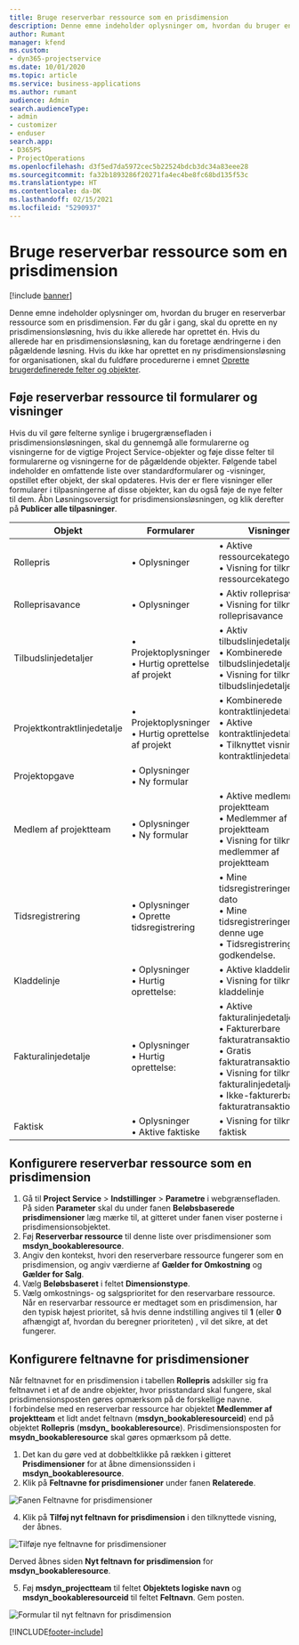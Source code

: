 ```yaml
---
title: Bruge reserverbar ressource som en prisdimension
description: Denne emne indeholder oplysninger om, hvordan du bruger en reserverbar ressource som en prisdimension.
author: Rumant
manager: kfend
ms.custom:
- dyn365-projectservice
ms.date: 10/01/2020
ms.topic: article
ms.service: business-applications
ms.author: rumant
audience: Admin
search.audienceType:
- admin
- customizer
- enduser
search.app:
- D365PS
- ProjectOperations
ms.openlocfilehash: d3f5ed7da5972cec5b22524bdcb3dc34a83eee28
ms.sourcegitcommit: fa32b1893286f20271fa4ec4be8fc68bd135f53c
ms.translationtype: HT
ms.contentlocale: da-DK
ms.lasthandoff: 02/15/2021
ms.locfileid: "5290937"
---
```

# <a name="use-bookable-resource-as-a-pricing-dimension"></a>Bruge reserverbar ressource som en prisdimension

[!include [banner](../includes/psa-now-project-operations.md)]

Denne emne indeholder oplysninger om, hvordan du bruger en reserverbar ressource som en prisdimension. Før du går i gang, skal du oprette en ny prisdimensionsløsning, hvis du ikke allerede har oprettet én. Hvis du allerede har en prisdimensionsløsning, kan du foretage ændringerne i den pågældende løsning. Hvis du ikke har oprettet en ny prisdimensionsløsning for organisationen, skal du fuldføre procedurerne i emnet [Oprette brugerdefinerede felter og objekter](create-custom-fields-entities.md).

## <a name="add-bookable-resource-to-forms-and-views"></a>Føje reserverbar ressource til formularer og visninger
Hvis du vil gøre felterne synlige i brugergrænsefladen i prisdimensionsløsningen, skal du gennemgå alle formularerne og visningerne for de vigtige Project Service-objekter og føje disse felter til formularerne og visningerne for de pågældende objekter.
Følgende tabel indeholder en omfattende liste over standardformularer og -visninger, opstillet efter objekt, der skal opdateres. Hvis der er flere visninger eller formularer i tilpasningerne af disse objekter, kan du også føje de nye felter til dem.
Åbn Løsningsoversigt for prisdimensionsløsningen, og klik derefter på **Publicer alle tilpasninger**.


|   Objekt        | Formularer   |Visninger        |
| ------------------------------|---------------------------------|----------------------------------|
|  Rollepris|• Oplysninger |• Aktive ressourcekategoripriser<br> • Visning for tilknyttede ressourcekategoripriser|
|  Rolleprisavance|• Oplysninger|• Aktiv rolleprisavance<br>• Visning for tilknyttet rolleprisavance|
|  Tilbudslinjedetaljer|• Projektoplysninger<br>• Hurtig oprettelse af projekt|• Aktiv tilbudslinjedetalje<br>• Kombinerede tilbudslinjedetaljer<br>• Visning for tilknyttet tilbudslinjedetalje|
|  Projektkontraktlinjedetalje|• Projektoplysninger<br>• Hurtig oprettelse af projekt|• Kombinerede kontraktlinjedetaljer<br>• Aktive kontraktlinjedetaljer<br>• Tilknyttet visning af kontraktlinjedetaljer|
|  Projektopgave|• Oplysninger<br>• Ny formular||
|  Medlem af projektteam|• Oplysninger<br>• Ny formular|• Aktive medlemmer af projektteam<br>• Medlemmer af projektteam<br>• Visning for tilknyttede medlemmer af projektteam|
|  Tidsregistrering|• Oplysninger<br>• Oprette tidsregistrering|• Mine tidsregistreringer efter dato<br>• Mine tidsregistreringer for denne uge<br>• Tidsregistreringer til godkendelse.|
|  Kladdelinje|• Oplysninger<br>• Hurtig oprettelse:|• Aktive kladdelinjer<br>• Visning for tilknyttet kladdelinje|
|  Fakturalinjedetalje|• Oplysninger<br>• Hurtig oprettelse:|• Aktive fakturalinjedetaljer<br>• Fakturerbare fakturatransaktioner<br>• Gratis fakturatransaktioner<br>• Visning for tilknyttede fakturalinjedetaljer<br>• Ikke-fakturerbar fakturatransaktion|
|  Faktisk|• Oplysninger<br>• Aktive faktiske|• Visning for tilknyttet faktisk|

## <a name="set-up-bookable-resource-as-a-pricing-dimension"></a>Konfigurere reserverbar ressource som en prisdimension

1. Gå til **Project Service** > **Indstillinger** > **Parametre** i webgrænsefladen. På siden **Parameter** skal du under fanen **Beløbsbaserede prisdimensioner** læg mærke til, at gitteret under fanen viser posterne i prisdimensionsobjektet. 
2. Føj **Reserverbar ressource** til denne liste over prisdimensioner som **msdyn_bookableresource**. 
3. Angiv den kontekst, hvori den reserverbare ressource fungerer som en prisdimension, og angiv værdierne af **Gælder for Omkostning** og **Gælder for Salg**.
4. Vælg **Beløbsbaseret** i feltet **Dimensionstype**. 
5. Vælg omkostnings- og salgsprioritet for den reservarbare ressource. Når en reservarbar ressource er medtaget som en prisdimension, har den typisk højest prioritet, så hvis denne indstilling angives til **1** (eller **0** afhængigt af, hvordan du beregner prioriteten) , vil det sikre, at det fungerer.

## <a name="set-up-pricing-dimension-field-names"></a>Konfigurere feltnavne for prisdimensioner

Når feltnavnet for en prisdimension i tabellen **Rollepris** adskiller sig fra feltnavnet i et af de andre objekter, hvor prisstandard skal fungere, skal prisdimensionsposten gøres opmærksom på de forskellige navne.    
I forbindelse med en reserverbar ressource har objektet **Medlemmer af projektteam** et lidt andet feltnavn (**msdyn_bookableresourceid**) end på objektet **Rollepris** (**msdyn_ bookableresource**). Prisdimensionsposten for **msydn_bookableresource** skal gøres opmærksom på dette. 
1. Det kan du gøre ved at dobbeltklikke på rækken i gitteret **Prisdimensioner** for at åbne dimensionssiden i **msdyn_bookableresource**.
2. Klik på **Feltnavne for prisdimensioner** under fanen **Relaterede**.

 ![Fanen Feltnavne for prisdimensioner](media/PD-fieldname.png)

4. Klik på **Tilføj nyt feltnavn for prisdimension** i den tilknyttede visning, der åbnes.

 ![Tilføje nye feltnavne for prisdimensioner](media/Add-NewPD-fieldname.png)


Derved åbnes siden **Nyt feltnavn for prisdimension** for **msdyn_bookableresource**. 

5. Føj **msdyn_projectteam** til feltet **Objektets logiske navn** og **msdyn_bookableresourceid** til feltet **Feltnavn**. Gem posten.

 ![Formular til nyt feltnavn for prisdimension](media/PD-fieldname-Added.png)


[!INCLUDE[footer-include](../includes/footer-banner.md)]